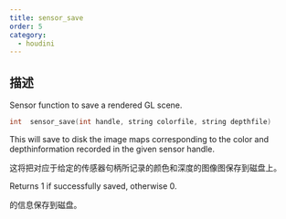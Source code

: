 ```yaml
---
title: sensor_save
order: 5
category:
  - houdini
---
```

    
## 描述

Sensor function to save a rendered GL scene.

```c
int  sensor_save(int handle, string colorfile, string depthfile)
```

This will save to disk the image maps corresponding to the color and
depthinformation recorded in the given sensor handle.

这将把对应于给定的传感器句柄所记录的颜色和深度的图像图保存到磁盘上。

Returns 1 if successfully saved, otherwise 0.

的信息保存到磁盘。
